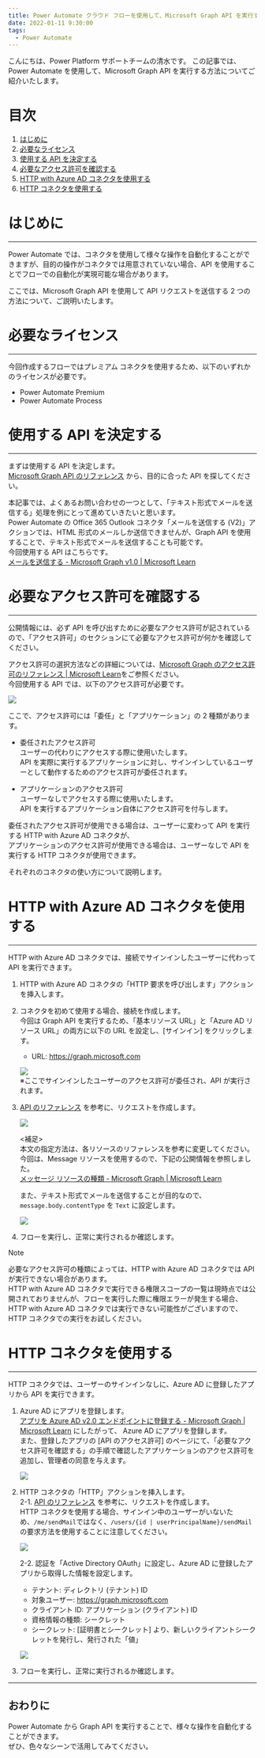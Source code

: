 ```yaml
---
title: Power Automate クラウド フローを使用して、Microsoft Graph API を実行する方法
date: 2022-01-11 9:30:00
tags:
  - Power Automate
---
```


こんにちは、Power Platform サポートチームの清水です。
この記事では、Power Automate を使用して、Microsoft Graph API を実行する方法についてご紹介いたします。

<!-- more -->
# 目次

1. [はじめに](#anchor-intro)
2. [必要なライセンス](#anchor-license-requirement)
3. [使用する API を決定する](#anchor-decide-the-API)
4. [必要なアクセス許可を確認する](#anchor-check-the-permission)
5. [HTTP with Azure AD コネクタを使用する](#anchor-use-HTTP-with-Azure-AD-Connector)
6. [HTTP コネクタを使用する](#anchor-use-HTTP-connector)

<a id='anchor-Intro'></a>

# はじめに
---
Power Automate では、コネクタを使用して様々な操作を自動化することができますが、目的の操作がコネクタでは用意されていない場合、API を使用することでフローでの自動化が実現可能な場合があります。  

ここでは、Microsoft Graph API を使用して API リクエストを送信する 2 つの方法について、ご説明いたします。

<a id='anchor-license-requirement'></a>

# 必要なライセンス
---
今回作成するフローではプレミアム コネクタを使用するため、以下のいずれかのライセンスが必要です。  

- Power Automate Premium
- Power Automate Process

<a id='anchor-decide-the-API'></a>

# 使用する API を決定する
---
まずは使用する API を決定します。  
[Microsoft Graph API のリファレンス](https://learn.microsoft.com/ja-jp/graph/api/overview?view=graph-rest-1.0) から、目的に合った API を探してください。  

本記事では、よくあるお問い合わせの一つとして、「テキスト形式でメールを送信する」処理を例にとって進めていきたいと思います。  
Power Automate の Office 365 Outlook コネクタ「メールを送信する (V2)」アクションでは、HTML 形式のメールしか送信できませんが、Graph API を使用することで、テキスト形式でメールを送信することも可能です。  
今回使用する API はこちらです。  
[メールを送信する - Microsoft Graph v1.0 | Microsoft Learn](https://learn.microsoft.com/ja-jp/graph/api/user-sendmail?view=graph-rest-1.0&tabs=http)  


<a id='anchor-check-the-permission'></a>

# 必要なアクセス許可を確認する
---
公開情報には、必ず API を呼び出すために必要なアクセス許可が記されているので、「アクセス許可」のセクションにて必要なアクセス許可が何かを確認してください。   

アクセス許可の選択方法などの詳細については、[Microsoft Graph のアクセス許可のリファレンス | Microsoft Learn](https://learn.microsoft.com/ja-jp/graph/permissions-reference)をご参照ください。  
今回使用する API では、以下のアクセス許可が必要です。  

![](./Graph-API/img01.png)  

ここで、アクセス許可には「委任」と「アプリケーション」の 2 種類があります。  

- 委任されたアクセス許可  
  ユーザーの代わりにアクセスする際に使用いたします。  
  API を実際に実行するアプリケーションに対し、サインインしているユーザーとして動作するためのアクセス許可が委任されます。  
  
- アプリケーションのアクセス許可  
  ユーザーなしでアクセスする際に使用いたします。  
  API を実行するアプリケーション自体にアクセス許可を付与します。  

委任されたアクセス許可が使用できる場合は、ユーザーに変わって API を実行する HTTP with Azure AD コネクタが、  
アプリケーションのアクセス許可が使用できる場合は、ユーザーなしで API を実行する HTTP コネクタが使用できます。  

それぞれのコネクタの使い方について説明します。  

<a id='anchor-use-HTTP-with-Azure-AD-Connector'></a>

# HTTP with Azure AD コネクタを使用する  
---
HTTP with Azure AD コネクタでは、接続でサインインしたユーザーに代わって API を実行できます。    

1. HTTP with Azure AD コネクタの「HTTP 要求を呼び出します」アクションを挿入します。
2. コネクタを初めて使用する場合、接続を作成します。  
   今回は Graph API を実行するため、「基本リソース URL」と「Azure AD リソース URL」の両方に以下の URL を設定し、[サインイン] をクリックします。  
   - URL: https://graph.microsoft.com  
   
   ![](./Graph-API/img02.png)  
   ※ここでサインインしたユーザーのアクセス許可が委任され、API が実行されます。  
3. [API のリファレンス](https://learn.microsoft.com/ja-jp/graph/api/user-sendmail?view=graph-rest-1.0&tabs=http#http-request) を参考に、リクエストを作成します。  
 
   ![](./Graph-API/img03.png)  

   <補足>  
   本文の指定方法は、各リソースのリファレンスを参考に変更してください。  
   今回は、Message リソースを使用するので、下記の公開情報を参照しました。  
   [メッセージ リソースの種類 - Microsoft Graph | Microsoft Learn](https://learn.microsoft.com/ja-jp/graph/api/resources/message?view=graph-rest-1.0)  
   
   また、テキスト形式でメールを送信することが目的なので、 `message.body.contentType` を `Text` に設定します。  
   
   ![](./Graph-API/img04.png)  
   
4. フローを実行し、正常に実行されるか確認します。  

>[!NOTE]  
>必要なアクセス許可の種類によっては、HTTP with Azure AD コネクタでは API が実行できない場合があります。  
>HTTP with Azure AD コネクタで実行できる権限スコープの一覧は現時点では公開されておりませんが、フローを実行した際に権限エラーが発生する場合、HTTP with Azure AD コネクタでは実行できない可能性がございますので、HTTP コネクタでの実行をお試しください。  


<a id='anchor-use-HTTP-connector'></a>

# HTTP コネクタを使用する  
---
HTTP コネクタでは、ユーザーのサインインなしに、Azure AD に登録したアプリから API を実行できます。  

1. Azure AD にアプリを登録します。  
   [アプリを Azure AD v2.0 エンドポイントに登録する - Microsoft Graph | Microsoft Learn](https://learn.microsoft.com/ja-jp/graph/auth-register-app-v2?context=graph%2Fapi%2F1.0&view=graph-rest-1.0) にしたがって、 Azure AD にアプリを登録します。  
   また、登録したアプリの [API のアクセス許可] のページにて、「必要なアクセス許可を確認する」の手順で確認したアプリケーションのアクセス許可を追加し、管理者の同意を与えます。  
   
   ![](./Graph-API/img07.png)   
   
2. HTTP コネクタの「HTTP」アクションを挿入します。  
   2-1. [API のリファレンス](https://learn.microsoft.com/ja-jp/graph/api/user-sendmail?view=graph-rest-1.0&tabs=http#http-request) を参考に、リクエストを作成します。  
      HTTP コネクタを使用する場合、サインイン中のユーザーがいないため、`/me/sendMail`ではなく、`/users/{id | userPrincipalName}/sendMail` の要求方法を使用することに注意してください。  
      
      ![](./Graph-API/img06.png)  
   
   2-2. 認証を「Active Directory OAuth」に設定し、Azure AD に登録したアプリから取得した情報を設定します。  
   - テナント: ディレクトリ (テナント) ID  
   - 対象ユーザー: https://graph.microsoft.com  
   - クライアント ID: アプリケーション (クライアント) ID  
   - 資格情報の種類: シークレット  
   - シークレット: [証明書とシークレット] より、新しいクライアントシークレットを発行し、発行された「値」  
   
   ![](./Graph-API/img05.png)  
   
3. フローを実行し、正常に実行されるか確認します。  

---
## おわりに

Power Automate から Graph API を実行することで、様々な操作を自動化することができます。  
ぜひ、色々なシーンで活用してみてください。
